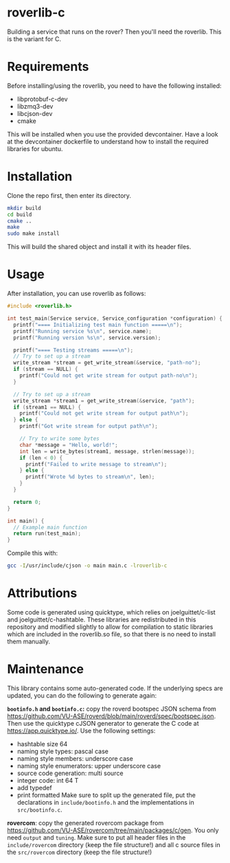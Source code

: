 # roverlib-c

Building a service that runs on the rover? Then you'll need the roverlib. This is the variant for C.

# Requirements

Before installing/using the roverlib, you need to have the following installed:

- libprotobuf-c-dev
- libzmq3-dev 
- libcjson-dev
- cmake

This will be installed when you use the provided devcontainer. Have a look at the devcontainer dockerfile to understand how to install the required libraries for ubuntu.

# Installation

Clone the repo first, then enter its directory. 
```bash
mkdir build
cd build
cmake ..
make 
sudo make install
```

This will build the shared object and install it with its header files.

# Usage

After installation, you can use roverlib as follows:

```c
#include <roverlib.h>

int test_main(Service service, Service_configuration *configuration) {
  printf("==== Initializing test main function =====\n");
  printf("Running service %s\n", service.name);
  printf("Running version %s\n", service.version);

  printf("==== Testing streams =====\n");
  // Try to set up a stream
  write_stream *stream = get_write_stream(&service, "path-no");
  if (stream == NULL) {
    printf("Could not get write stream for output path-no\n");
  }

  // Try to set up a stream
  write_stream *stream1 = get_write_stream(&service, "path");
  if (stream1 == NULL) {
    printf("Could not get write stream for output path\n");
  } else {
    printf("Got write stream for output path\n");

    // Try to write some bytes
    char *message = "Hello, world!";
    int len = write_bytes(stream1, message, strlen(message));
    if (len < 0) {
      printf("Failed to write message to stream\n");
    } else {
      printf("Wrote %d bytes to stream\n", len);
    }
  }

  return 0;
}

int main() {
  // Example main function
  return run(test_main);
}
```

Compile this with:

```bash
gcc -I/usr/include/cjson -o main main.c -lroverlib-c
```

# Attributions

Some code is generated using quicktype, which relies on joelguittet/c-list and joelguittet/c-hashtable. 
These libraries are redistributed in this repository and modified slightly to allow for compilation to static libraries which are included in the roverlib.so file, so that there is no need to install them manually. 

# Maintenance 

This library contains some auto-generated code. If the underlying specs are updated, you can do the following to generate again:

**`bootinfo.h` and `bootinfo.c`:** 
copy the roverd bootspec JSON schema from https://github.com/VU-ASE/roverd/blob/main/roverd/spec/bootspec.json. Then use the quicktype cJSON generator to generate the C code at https://app.quicktype.io/. Use the following settings: 
- hashtable size 64
- naming style types: pascal case
- naming style members: underscore case
- naming style enumerators: upper underscore case
- source code generation: multi source
- integer code: int 64 T
- add typedef
- print formatted
Make sure to split up the generated file, put the declarations in `include/bootinfo.h` and the implementations in `src/bootinfo.c`.

**rovercom**:
copy the generated rovercom package from https://github.com/VU-ASE/rovercom/tree/main/packages/c/gen. You only need `output` and `tuning`. Make sure to put all header files in the `include/rovercom` directory (keep the file structure!) and all c source files in the `src/rovercom` directory (keep the file structure!)

